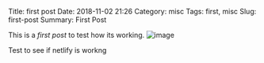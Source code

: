 Title: first post
Date: 2018-11-02 21:26
Category: misc
Tags: first, misc
Slug: first-post
Summary: First Post

This is a *first post* to test how its working.
![image]({filename}/images/Cracked_Ice_Okyo.jpg)

Test to see if netlify is workng
